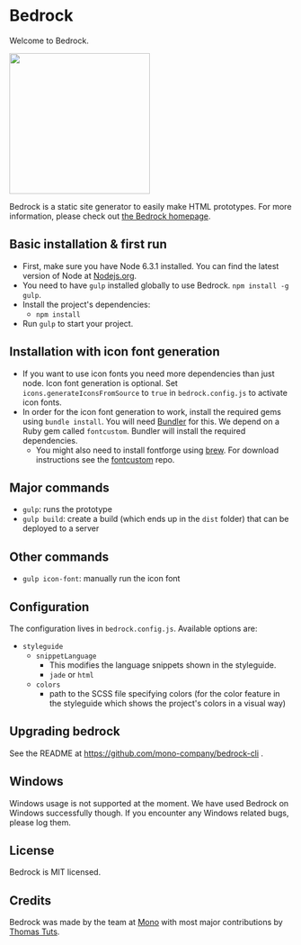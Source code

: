 # Bedrock

Welcome to Bedrock.

<img src="http://f.cl.ly/items/413y2M3N1w231a3o3X09/bedrock-icon.png" width="250">

Bedrock is a static site generator to easily make HTML prototypes. For more information, please check out [the Bedrock homepage](http://bedrock.mono.company/).

## Basic installation & first run

* First, make sure you have Node 6.3.1 installed. You can find the latest version of Node at [Nodejs.org](https://nodejs.org/en/).
* You need to have `gulp` installed globally to use Bedrock. `npm install -g gulp`.
* Install the project's dependencies:
  * `npm install`
* Run `gulp` to start your project.

## Installation with icon font generation

* If you want to use icon fonts you need more dependencies than just node. Icon font generation is optional. Set `icons.generateIconsFromSource` to `true` in `bedrock.config.js` to activate icon fonts.
* In order for the icon font generation to work, install the required gems using `bundle install`. You will need [Bundler](http://bundler.io) for this. We depend on a Ruby gem called `fontcustom`. Bundler will install the required dependencies.
    * You might also need to install fontforge using [brew](http://brew.sh). For download instructions see the [fontcustom](https://github.com/FontCustom/fontcustom#installation) repo.

## Major commands

* `gulp`: runs the prototype
* `gulp build`: create a build (which ends up in the `dist` folder) that can be deployed to a server

## Other commands

* `gulp icon-font`: manually run the icon font

## Configuration

The configuration lives in `bedrock.config.js`. Available options are:

* `styleguide`
  * `snippetLanguage`
    * This modifies the language snippets shown in the styleguide. 
    * `jade` or `html`
  * `colors`
    * path to the SCSS file specifying colors (for the color feature in the styleguide which shows the project's colors in a visual way)

## Upgrading bedrock

See the README at https://github.com/mono-company/bedrock-cli .

## Windows

Windows usage is not supported at the moment. We have used Bedrock on Windows successfully though. If you encounter any Windows related bugs, please log them.

## License

Bedrock is MIT licensed.

## Credits

Bedrock was made by the team at [Mono](http://mono.company) with most major contributions by [Thomas Tuts](http://thomastuts.com/).
